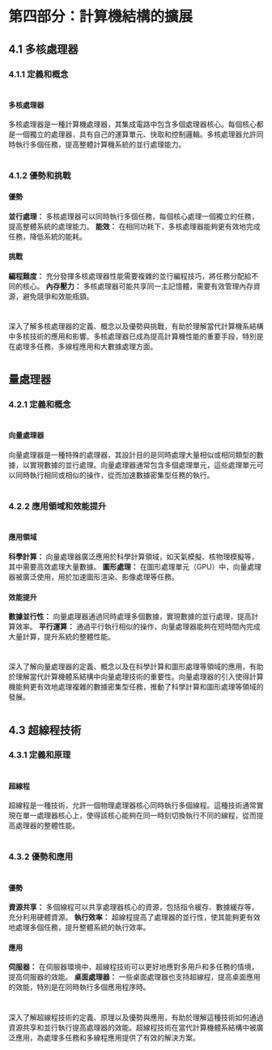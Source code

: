 # 第四部分：計算機結構的擴展

## 4.1 多核處理器
### 4.1.1 定義和概念
#
#### 多核處理器
多核處理器是一種計算機處理器，其集成電路中包含多個處理器核心。每個核心都是一個獨立的處理器，具有自己的運算單元、快取和控制邏輯。多核處理器允許同時執行多個任務，提高整體計算機系統的並行處理能力。
#
### 4.1.2 優勢和挑戰
#### 優勢
__並行處理：__
多核處理器可以同時執行多個任務，每個核心處理一個獨立的任務，提高整體系統的處理能力。
__能效：__
在相同功耗下，多核處理器能夠更有效地完成任務，降低系統的能耗。

#### 挑戰
__編程難度：__
充分發揮多核處理器性能需要複雜的並行編程技巧，將任務分配給不同的核心。
__內存壓力：__
多核處理器可能共享同一主記憶體，需要有效管理內存資源，避免競爭和效能瓶頸。
#
深入了解多核處理器的定義、概念以及優勢與挑戰，有助於理解當代計算機系結構中多核技術的應用和影響。多核處理器已成為提高計算機性能的重要手段，特別是在處理多任務、多線程應用和大數據處理方面。
#
## 量處理器
### 4.2.1 定義和概念
#
#### 向量處理器
向量處理器是一種特殊的處理器，其設計目的是同時處理大量相似或相同類型的數據，以實現數據的並行處理。向量處理器通常包含多個處理單元，這些處理單元可以同時執行相同或相似的操作，從而加速數據密集型任務的執行。
#
### 4.2.2 應用領域和效能提升
#
#### 應用領域
__科學計算：__
向量處理器廣泛應用於科學計算領域，如天氣模擬、核物理模擬等，其中需要高效處理大量數據。
__圖形處理：__
在圖形處理單元（GPU）中，向量處理器被廣泛使用，用於加速圖形渲染、影像處理等任務。
#### 效能提升
__數據並行性：__
向量處理器通過同時處理多個數據，實現數據的並行處理，提高計算效率。
__平行運算：__
通過平行執行相似的操作，向量處理器能夠在短時間內完成大量計算，提升系統的整體性能。
#
深入了解向量處理器的定義、概念以及在科學計算和圖形處理等領域的應用，有助於理解當代計算機體系結構中向量處理技術的重要性。向量處理器的引入使得計算機能夠更有效地處理複雜的數據密集型任務，推動了科學計算和圖形處理等領域的發展。
#
## 4.3 超線程技術
### 4.3.1 定義和原理
#
#### 超線程
超線程是一種技術，允許一個物理處理器核心同時執行多個線程。這種技術通常實現在單一處理器核心上，使得該核心能夠在同一時刻切換執行不同的線程，從而提高處理器的整體性能。
#
### 4.3.2 優勢和應用
#
#### 優勢
__資源共享：__
多個線程可以共享處理器核心的資源，包括指令緩存、數據緩存等，充分利用硬體資源。
__執行效率：__
超線程提高了處理器的並行性，使其能夠更有效地處理多個任務，提升整體系統的執行效率。
#### 應用
__伺服器：__
在伺服器環境中，超線程技術可以更好地應對多用戶和多任務的情境，提高伺服器的效能。
__桌面處理器：__
一些桌面處理器也支持超線程，提高桌面應用的效能，特別是在同時執行多個應用程序時。
#
深入了解超線程技術的定義、原理以及優勢與應用，有助於理解這種技術如何通過資源共享和並行執行提高處理器的效能。超線程技術在當代計算機體系結構中被廣泛應用，為處理多任務和多線程應用提供了有效的解決方案。
#